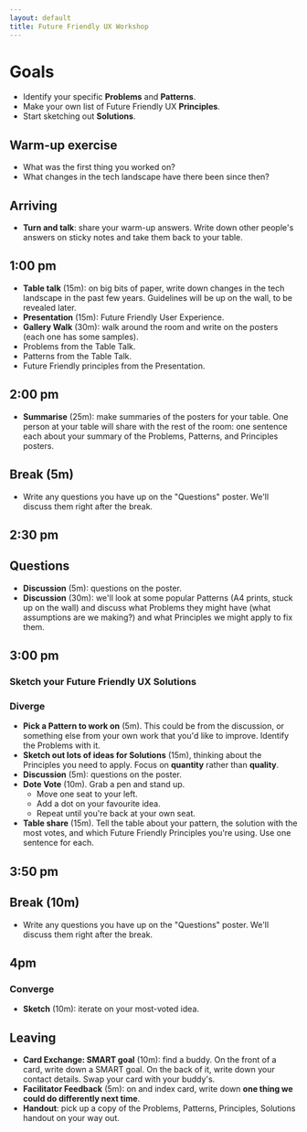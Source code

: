 ```yaml
---
layout: default
title: Future Friendly UX Workshop
---
```


# Goals

* Identify your specific **Problems** and **Patterns**.
* Make your own list of Future Friendly UX **Principles**.
* Start sketching out **Solutions**.

## Warm-up exercise

* What was the first thing you worked on?
* What changes in the tech landscape have there been since then?

## Arriving

* **Turn and talk**: share your warm-up answers. Write down other people's answers on sticky notes and take them back to your table.

## 1:00 pm

* **Table talk** (15m): on big bits of paper, write down changes in the tech landscape in the past few years. Guidelines will be up on the wall, to be revealed later.
* **Presentation** (15m): Future Friendly User Experience.
* **Gallery Walk** (30m): walk around the room and write on the posters (each one has some samples).
* Problems from the Table Talk.
* Patterns from the Table Talk.
* Future Friendly principles from the Presentation.

## 2:00 pm

* **Summarise** (25m): make summaries of the posters for your table. One person at your table will share with the rest of the room: one sentence each about your summary of the Problems, Patterns, and Principles posters.

## Break (5m)

* Write any questions you have up on the "Questions" poster. We'll discuss them right after the break.

## 2:30 pm

## Questions

* **Discussion** (5m): questions on the poster.
* **Discussion** (30m): we'll look at some popular Patterns (A4 prints, stuck up on the wall) and discuss what Problems they might have (what assumptions are we making?) and what Principles we might apply to fix them.

## 3:00 pm

### Sketch your Future Friendly UX Solutions

### Diverge

* **Pick a Pattern to work on** (5m). This could be from the discussion, or something else from your own work that you'd like to improve. Identify the Problems with it.
* **Sketch out lots of ideas for Solutions** (15m), thinking about the Principles you need to apply. Focus on **quantity** rather than **quality**.
* **Discussion** (5m): questions on the poster.
* **Dote Vote** (10m). Grab a pen and stand up.
  * Move one seat to your left.
  * Add a dot on your favourite idea.
  * Repeat until you're back at your own seat.
* **Table share** (15m). Tell the table about your pattern, the solution with the most votes, and which Future Friendly Principles you're using. Use one sentence for each.

## 3:50 pm

## Break (10m)

* Write any questions you have up on the "Questions" poster. We'll discuss them right after the break.

## 4pm

### Converge

* **Sketch** (10m): iterate on your most-voted idea.

## Leaving

* **Card Exchange: SMART goal** (10m): find a buddy. On the front of a card, write down a SMART goal. On the back of it, write down your contact details. Swap your card with your buddy's.
* **Facilitator Feedback** (5m): on and index card, write down **one thing we could do differently next time**.
* **Handout**: pick up a copy of the Problems, Patterns, Principles, Solutions handout on your way out.
